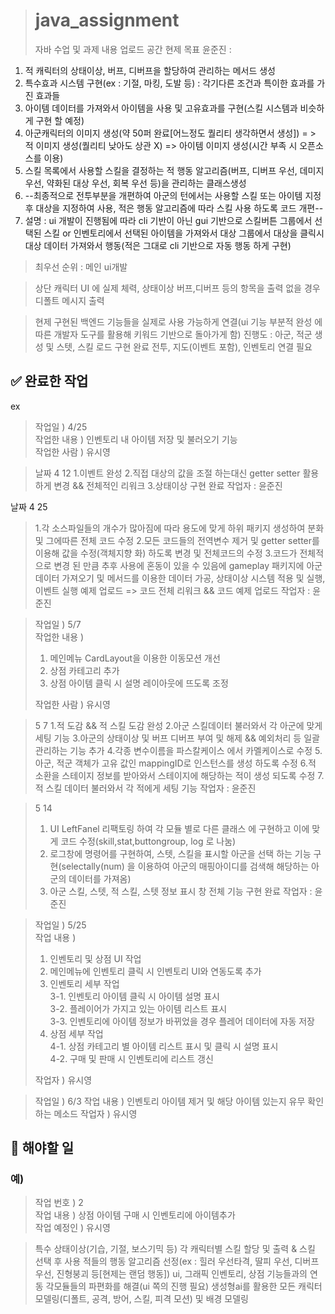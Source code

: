 ># java_assignment
>자바 수업 및 과제 내용 업로드 공간
>현제 목표
>윤준진 : 
1. 적 캐릭터의 상태이상, 버프, 디버프을 할당하여 관리하는 메서드 생성
2. 특수효과 시스템 구현(ex : 기절, 마킹, 도발 등) : 각기다른 조건과 특이한 효과를 가진 효과들
3. 아이템 데이터를 가져와서 아이템을 사용 및 고유효과를 구현(스킬 시스템과 비슷하게 구현 할 예정)
4. 아군캐릭터의 이미지 생성(약 50퍼 완료[어느정도 퀄리티 생각하면서 생성]) = > 적 이미지 생성(퀄리티 낮아도 상관 X) => 아이템 이미지 생성(시간 부족 시 오픈소스를 이용)
5. 스킬 목록에서 사용할 스킬을 결정하는 적 행동 알고리즘(버프, 디버프 우선, 데미지 우선, 약화된 대상 우선, 회복 우선 등)을 관리하는 클래스생성
6. --최종적으로 전투부분을 개편하여 아군의 턴에서는 사용할 스킬 또는 아이템 지정 후 대상을 지정하여 사용, 적은 행동 알고리즘에 따라 스킬 사용 하도록 코드 개편-- 
6. 설명 : ui 개발이 진행됨에 따라 cli 기반이 아닌 gui 기반으로 스킬버튼 그룹에서 선택된 스킬 or 인벤토리에서 선택된 아이템을 가져와서 대상 그룹에서 대상을 클릭시 대상 데이터 가져와서 행동(적은 그대로 cli 기반으로 자동 행동 하게 구현)

> 최우선 순위 : 메인 ui개발

> 상단 캐릭터 UI 에 실제 체력, 상태이상 버프,디버프 등의 항목을 출력 없을 경우 디폴트 메시지 출력

> 현제 구현된 백엔드 기능들을 실제로 사용 가능하게 연결(ui 기능 부분적 완성 에 따른 개발자 도구를 활용해 키워드 기반으로 돌아가게 함)
진행도 : 아군, 적군 생성 및 스텟, 스킬 로드 구현 완료 전투, 지도(이벤트 포함), 인벤토리 연결 필요

## ✅ 완료한 작업  
  ex
> 작업일 ) 4/25  
> 작업한 내용 ) 인벤토리 내 아이템 저장 및 불러오기 기능  
> 작업한 사람 ) 유시영  
 
>날짜 4 12 
>1.이벤트 완성
>2.직접 대상의 값을 조절 하는대신 getter setter 활용하게 변경 && 전체적인 리워크
>3.상태이상 구현 완료
>작업자 : 윤준진

날짜 4 25
>1.각 소스파일들의 개수가 많아짐에 따라 용도에 맞게 하위 패키지 생성하여 분화 및 그에따른 전체 코드 수정
>2.모든 코드들의 전역변수 제거 및 getter setter를 이용해 값을 수정(객체지향 화) 하도록 변경 및 전체코드의 수정
>3.코드가 전체적으로 변경 된 만큼 추후 사용에 혼동이 있을 수 있음에 gameplay 패키지에 아군데이터 가져오기 및 메서드를 이용한 데이터 가공, 상태이상 시스템 적용 및 실행, 이벤트 실행 예제 업로드
>   => 코드 전체 리워크  && 코드 예제 업로드
>작업자 : 윤준진

> 작업일 ) 5/7  
> 작업한 내용 )  
> 1. 메인메뉴 CardLayout을 이용한 이동모션 개선  
> 2. 상점 카테고리 추가   
> 3. 상점 아이템 클릭 시 설명 레이아웃에 뜨도록 조정
>   
> 작업한 사람 ) 유시영  



>5 7
>1.적 도감 && 적 스킬 도감 완성
>2.아군 스킬데이터 불러와서 각 아군에 맞게 세팅 기능
>3.아군의 상태이상 및 버프 디버프 부여 및 해제 && 예외처리 등 일괄 관리하는 기능 추가
>4.각종 변수이름을 파스칼케이스 에서 카멜케이스로 수정
>5.아군, 적군 객체가 고유 값인 mappingID로 인스턴스를 생성 하도록 수정
>6.적 소환을 스테이지 정보를 받아와서 스테이지에 해당하는 적이 생성 되도록 수정
>7.적 스킬 데이터 불러와서 각 적에게 세팅 기능
>작업자 : 윤준진

>5 14
>1. UI LeftFanel 리팩토링 하여 각 모듈 별로 다른 클래스 에 구현하고 이에 맞게 코드 수정(skill,stat,buttongroup, log 로 나눔)
>2. 로그창에 명령어를 구현하여, 스텟, 스킬을 표시할 아군을 선택 하는 기능 구현(selectally(num) 을 이용하여 아군의 매핑아이디를 검색해 해당하는 아군의 데이터를 가져옴)
>3. 아군 스킬, 스텟, 적 스킬, 스텟 정보 표시 창 전체 기능 구현 완료
>작업자 : 윤준진

> 작업일 ) 5/25  
> 작업 내용 )  
> 1. 인벤토리 및 상점 UI 작업  
> 2. 메인메뉴에 인벤토리 클릭 시 인벤토리 UI와 연동도록 추가  
> 3. 인벤토리 세부 작업  
>    3-1. 인벤토리 아이템 클릭 시 아이템 설명 표시  
>    3-2. 플레이어가 가지고 있는 아이템 리스트 표시  
>    3-3. 인벤토리에 아이템 정보가 바뀌었을 경우 플레어 데이터에 자동 저장  
> 4. 상점 세부 작업  
>    4-1. 상점 카테고리 별 아이템 리스트 표시 및 클릭 시 설명 표시  
>    4-2. 구매 및 판매 시 인벤토리에 리스트 갱신
> 
> 작업자 ) 유시영

> 작업일 ) 6/3
> 작업 내용 ) 인벤토리 아이템 제거 및 해당 아이템 있는지 유무 확인하는 메소드
> 작업자 ) 유시영

  


## 📌 해야할 일

### 예)  
> 작업 번호 ) 2  
> 작업 내용 ) 상점 아이템 구매 시 인벤토리에 아이템추가  
> 작업 예정인 ) 유시영

>특수 상태이상(기습, 기절, 보스기믹 등)
>각 캐릭터별 스킬 할당 및 출력 & 스킬 선택 후 사용
>적들의 행동 알고리즘 선정(ex : 힐러 우선타격, 딸피 우선, 디버프 우선, 진형붕괴 등[현제는 랜덤 행동])
>ui, 그래픽
>인벤토리, 상점 기능들과의 연동
>각모듈들의 파편화를 해결(ui 쪽의 진행 필요)
>생성형ai를 활용한 모든 캐릭터 모델링(디폴트, 공격, 방어, 스킬, 피격 모션) 및 배경 모델링
